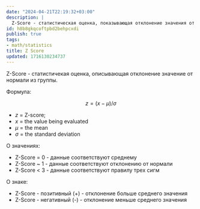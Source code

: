 ```yaml
---
date: "2024-04-21T22:19:32+03:00"
description: |
  Z-Score - статистическая оценка, показывающая отклонение значения от нормали.
id: h8b8gkqcoftpbd2behpcxdi
publish: true
tags:
- math/statistics
title: Z Score
updated: 1716130234737
---
```


Z-Score - статистичекая оценка, описывающая отклонение значение от нормали из группы. 

Формула:

$$z = ( x - μ ) / σ$$
- $z$ = Z-score;
- $x$ = the value being evaluated
- $\mu$ = the mean
- $\sigma$ = the standard deviation

О значениях:

- Z-Score = 0 - данные соответствуют среднему
- Z-Score ~ 1 - данные соответствуют отклонению от нормали
- Z-Score < 3 - данные соответствуют правилу трех сигм

О знаке:

- Z-Score - позитивный (+) - отклонение больше среднего значения
- Z-Score - негативный (-) - отклонение меньше среднего значения
